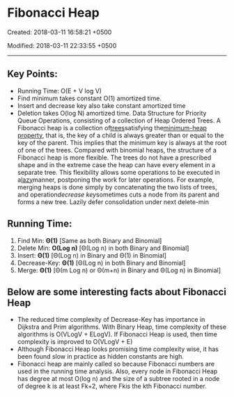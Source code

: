# Fibonacci Heap

Created: 2018-03-11 16:58:21 +0500

Modified: 2018-03-11 22:33:55 +0500

---

## Key Points:
-   Running Time: O(E + V log V)
-   Find minimum takes constant O(1) amortized time.
-   Insert and decrease key also take constant amortized time
-   Deletion takes O(log N) amortized time.
Data Structure for Priority Queue Operations, consisting of a collection of Heap Ordered Trees.
A Fibonacci heap is a collection of[trees](https://en.wikipedia.org/wiki/Tree_data_structure)satisfying the[minimum-heap property](https://en.wikipedia.org/wiki/Minimum-heap_property), that is, the key of a child is always greater than or equal to the key of the parent. This implies that the minimum key is always at the root of one of the trees. Compared with binomial heaps, the structure of a Fibonacci heap is more flexible. The trees do not have a prescribed shape and in the extreme case the heap can have every element in a separate tree. This flexibility allows some operations to be executed in a[lazy](https://en.wikipedia.org/wiki/Lazy_evaluation)manner, postponing the work for later operations. For example, merging heaps is done simply by concatenating the two lists of trees, and operation*decrease key*sometimes cuts a node from its parent and forms a new tree.
Lazily defer consolidation under next delete-min
## Running Time:

1) Find Min: **Θ(1)** [Same as both Binary and Binomial]
2) Delete Min: **O(Log n)** [Θ(Log n) in both Binary and Binomial]
3) Insert: **Θ(1)** [Θ(Log n) in Binary and Θ(1) in Binomial]
4) Decrease-Key: **Θ(1)** [Θ(Log n) in both Binary and Binomial]
5) Merge: **Θ(1)** [Θ(m Log n) or Θ(m+n) in Binary and
Θ(Log n) in Binomial]
## Below are some interesting facts about Fibonacci Heap
-   The reduced time complexity of Decrease-Key has importance in Dijkstra and Prim algorithms. With Binary Heap, time complexity of these algorithms is O(VLogV + ELogV). If Fibonacci Heap is used, then time complexity is improved to O(VLogV + E)
-   Although Fibonacci Heap looks promising time complexity wise, it has been found slow in practice as hidden constants are high.
-   Fibonacci heap are mainly called so because Fibonacci numbers are used in the running time analysis. Also, every node in Fibonacci Heap has degree at most O(log n) and the size of a subtree rooted in a node of degree k is at least Fk+2, where Fkis the kth Fibonacci number.

